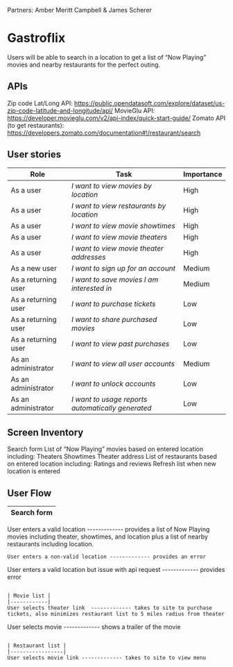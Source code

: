 Partners: Amber Meritt Campbell & James Scherer

# Gastroflix

Users will be able to search in a location to get a list of “Now Playing” movies and nearby restaurants for the perfect outing.

## APIs
Zip code Lat/Long API:
https://public.opendatasoft.com/explore/dataset/us-zip-code-latitude-and-longitude/api/
MovieGlu  API: https://developer.movieglu.com/v2/api-index/quick-start-guide/
Zomato API (to get restaurants): https://developers.zomato.com/documentation#!/restaurant/search

## User stories

| Role	| Task | Importance|
|-------|------|-----------|
| As a user | *I want to view movies by location* | High |
| As a user	| *I want to view restaurants by location* | High |
| As a user	| *I want to view movie showtimes* | High |
| As a user	| *I want to view movie theaters* | High |
| As a user	| *I want to view movie theater addresses* | High |
| As a new user	| *I want to sign up for an account* | Medium |
| As a returning  user | *I want to save movies I am interested in* | Medium |
| As a returning  user | *I want to purchase tickets* | Low |
| As a returning  user | *I want to share purchased movies* | Low |
| As a returning  user | *I want to view past purchases* | Low |
| As an administrator |	*I want to view all user accounts* | Medium |
| As an administrator |	*I want to unlock accounts* | Low |
| As an administrator |	*I want to usage reports automatically generated* | Low |

## Screen Inventory
Search form
List of “Now Playing” movies based on entered location including:
	Theaters
	Showtimes
	Theater address
List of restaurants based on entered location including:
	Ratings and reviews
Refresh list when new location is entered

## User Flow
| Search form |
|-------------|
User enters a valid location ------------- provides a list of Now Playing movies including theater, showtimes, and location plus a list of nearby restaurants including location.
~~~
User enters a non-valid location ------------- provides an error
~~~
User enters a valid location but issue with api request ------------- provides error
~~~

| Movie list |
|------------|
User selects theater link  ------------- takes to site to purchase tickets, also minimizes restaurant list to 5 miles radius from theater
~~~
User selects movie  ------------- shows a trailer of the movie
~~~

| Restaurant list |
|-----------------|
User selects movie link ------------- takes to site to view menu
~~~